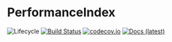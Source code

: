 # PerformanceIndex

![Lifecycle](https://img.shields.io/badge/lifecycle-experimental-orange.svg)<!--
![Lifecycle](https://img.shields.io/badge/lifecycle-maturing-blue.svg)
![Lifecycle](https://img.shields.io/badge/lifecycle-stable-green.svg)
![Lifecycle](https://img.shields.io/badge/lifecycle-retired-orange.svg)
![Lifecycle](https://img.shields.io/badge/lifecycle-archived-red.svg)
![Lifecycle](https://img.shields.io/badge/lifecycle-dormant-blue.svg) -->
[![Build Status](https://travis-ci.org/phelipe/PerformanceIndex.jl.svg?branch=master)](https://travis-ci.org/phelipe/PerformanceIndex.jl)
[![codecov.io](http://codecov.io/github/phelipe/PerformanceIndex.jl/coverage.svg?branch=master)](http://codecov.io/github/phelipe/PerformanceIndex.jl?branch=master)
[![Docs (latest)](https://img.shields.io/badge/docs-latest-blue.svg)](https://phelipe.github.io/PerformanceIndex.jl/latest)